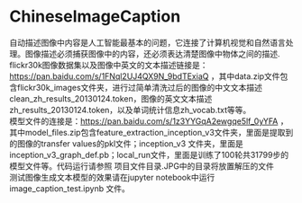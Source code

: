 # ChineseImageCaption
自动描述图像中内容是人工智能最基本的问题，它连接了计算机视觉和自然语言处理。图像描述必须捕获图像中的内容，还必须表达清楚图像中物体之间的描述.
flickr30k图像数据集以及图像中英文的文本描述链接是：https://pan.baidu.com/s/1FNql2UJ4QX9N_9bdTExiaQ ，其中data.zip文件包含flickr30k_images文件夹，进行过简单清洗过后的图像的中文文本描述clean_zh_results_20130124.token，图像的英文文本描述zh_results_20130124.token，以及单词统计信息zh_vocab.txt等等。<br>
模型文件的连接是：https://pan.baidu.com/s/1z3YYGqA2ewgqe5lf_0yYFA ，其中model_files.zip包含feature_extraction_inception_v3文件夹，里面是提取到的图像的transfer values的pkl文件；inception_v3 文件夹，里面是inception_v3_graph_def.pb；local_run文件，里面是训练了100轮共31799步的模型文件等。代码运行请参照 项目文件目录.JPG中的目录将放置解压的文件<br>
测试图像生成文本模型的效果请在jupyter notebook中运行image_caption_test.ipynb 文件。

